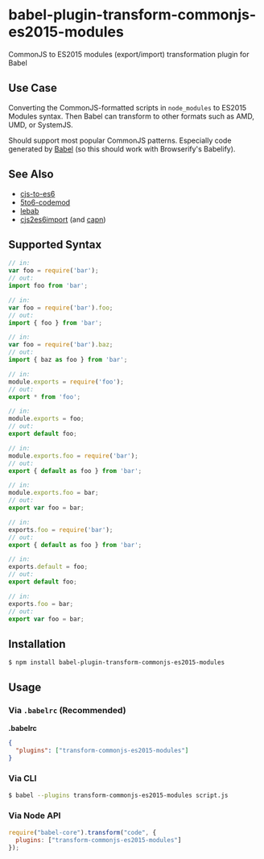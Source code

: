 # babel-plugin-transform-commonjs-es2015-modules

CommonJS to ES2015 modules (export/import) transformation plugin for Babel

## Use Case

Converting the CommonJS-formatted scripts in `node_modules` to ES2015 Modules syntax. Then Babel can transform to other formats such as AMD, UMD, or SystemJS.

Should support most popular CommonJS patterns. Especially code generated by [Babel](https://babeljs.io/docs/plugins/transform-es2015-modules-commonjs/) (so this should work with Browserify's Babelify).

## See Also

- [cjs-to-es6](https://github.com/nolanlawson/cjs-to-es6)
- [5to6-codemod](https://github.com/5to6/5to6-codemod)
- [lebab](https://github.com/lebab/lebab)
- [cjs2es6import](https://github.com/deathcap/cjs2es6import) (and [capn](https://github.com/deathcap/capn))

## Supported Syntax

```js
// in:
var foo = require('bar');
// out:
import foo from 'bar';

// in:
var foo = require('bar').foo;
// out:
import { foo } from 'bar';

// in:
var foo = require('bar').baz;
// out:
import { baz as foo } from 'bar';

// in:
module.exports = require('foo');
// out:
export * from 'foo';

// in:
module.exports = foo;
// out:
export default foo;

// in:
module.exports.foo = require('bar');
// out:
export { default as foo } from 'bar';

// in:
module.exports.foo = bar;
// out:
export var foo = bar;

// in:
exports.foo = require('bar');
// out:
export { default as foo } from 'bar';

// in:
exports.default = foo;
// out:
export default foo;

// in:
exports.foo = bar;
// out:
export var foo = bar;
```

## Installation

```sh
$ npm install babel-plugin-transform-commonjs-es2015-modules
```

## Usage

### Via `.babelrc` (Recommended)

**.babelrc**

```json
{
  "plugins": ["transform-commonjs-es2015-modules"]
}
```

### Via CLI

```sh
$ babel --plugins transform-commonjs-es2015-modules script.js
```

### Via Node API

```javascript
require("babel-core").transform("code", {
  plugins: ["transform-commonjs-es2015-modules"]
});
```
